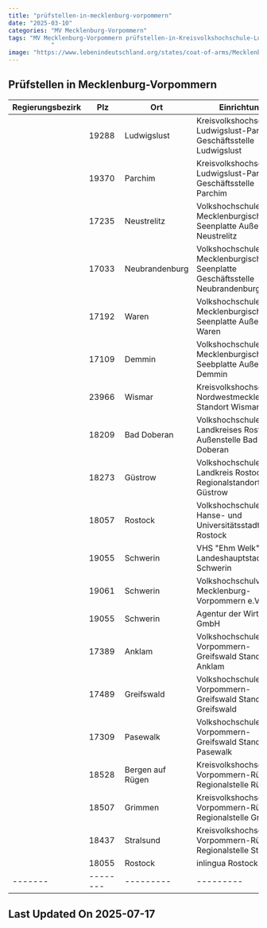```yaml
---
title: "prüfstellen-in-mecklenburg-vorpommern"
date: "2025-03-10"
categories: "MV Mecklenburg-Vorpommern"
tags: "MV Mecklenburg-Vorpommern prüfstellen-in-Kreisvolkshochschule-Ludwigslust-Parchim-Geschäftsstelle-Ludwigslust prüfstellen-in-Kreisvolkshochschule-Ludwigslust-Parchim-Geschäftsstelle-Parchim prüfstellen-in-Volkshochschule-Mecklenburgische-Seenplatte-Außenstelle-Neustrelitz prüfstellen-in-Volkshochschule-Mecklenburgische-Seenplatte-Geschäftsstelle-Neubrandenburg prüfstellen-in-Volkshochschule-Mecklenburgische-Seenplatte-Außenstelle-Waren prüfstellen-in-Volkshochschule-Mecklenburgische-Seebplatte-Außenstelle-Demmin prüfstellen-in-Kreisvolkshochschule-Nordwestmecklenburg-Standort-Wismar prüfstellen-in-Volkshochschule-des-Landkreises-Rostock-Außenstelle-Bad-Doberan prüfstellen-in-Volkshochschule-Landkreis-Rostock-Regionalstandort-Güstrow prüfstellen-in-Volkshochschule-der-Hanse--und-Universitätsstadt-Rostock prüfstellen-in-VHS-Ehm-Welk-d-Landeshauptstadt-Schwerin prüfstellen-in-Volkshochschulverband-Mecklenburg-Vorpommern-eV prüfstellen-in-Agentur-der-Wirtschaft-GmbH prüfstellen-in--Volkshochschulen-Vorpommern-Greifswald-Standort-Anklam prüfstellen-in-Volkshochschulen-Vorpommern-Greifswald-Standort-Greifswald prüfstellen-in-Volkshochschulen-Vorpommern-Greifswald-Standort-Pasewalk prüfstellen-in-Kreisvolkshochschule-Vorpommern-Rügen-Regionalstelle-Rügen prüfstellen-in-Kreisvolkshochschule-Vorpommern-Rügen-Regionalstelle-Grimmen prüfstellen-in-Kreisvolkshochschule-Vorpommern-Rügen-Regionalstelle-Stralsund prüfstellen-in-inlingua-Rostock prüfstellen-in-Ludwigslust prüfstellen-in-Parchim prüfstellen-in-Neustrelitz prüfstellen-in-Neubrandenburg prüfstellen-in-Waren prüfstellen-in-Demmin prüfstellen-in-Wismar prüfstellen-in-Bad-Doberan prüfstellen-in-Güstrow prüfstellen-in-Rostock prüfstellen-in-Schwerin prüfstellen-in-Anklam prüfstellen-in-Greifswald prüfstellen-in-Pasewalk prüfstellen-in-Bergen-auf-Rügen prüfstellen-in-Grimmen prüfstellen-in-Stralsund prüfstellen-in-19288 prüfstellen-in-19370 prüfstellen-in-17235 prüfstellen-in-17033 prüfstellen-in-17192 prüfstellen-in-17109 prüfstellen-in-23966 prüfstellen-in-18209 prüfstellen-in-18273 prüfstellen-in-18057 prüfstellen-in-19055 prüfstellen-in-19061 prüfstellen-in-17389 prüfstellen-in-17489 prüfstellen-in-17309 prüfstellen-in-18528 prüfstellen-in-18507 prüfstellen-in-18437 prüfstellen-in-18055 
            "
image: "https://www.lebenindeutschland.org/states/coat-of-arms/Mecklenburg-Vorpommern.svg"
---
```


## Prüfstellen in Mecklenburg-Vorpommern

| Regierungsbezirk | Plz | Ort | Einrichtung | Straße | Telefon | Email |
|-------|--------|---------|---------|---------|---------|---------|
| |19288|Ludwigslust|Kreisvolkshochschule Ludwigslust-Parchim Geschäftsstelle Ludwigslust|Garnisonstr. 1|03871-7224301|vhs@kreis-lup.de|
| |19370|Parchim|Kreisvolkshochschule Ludwigslust-Parchim Geschäftsstelle Parchim|Ziegendorfer Chaussee 11|03871-7224303|vhs@kreis-lup.de|
| |17235|Neustrelitz|Volkshochschule Mecklenburgische Seenplatte Außenstelle Neustrelitz|Hittenkofer Str. 28|03981/205262|vhs@lk-seenplatte.de|
| |17033|Neubrandenburg|Volkshochschule Mecklenburgische Seenplatte Geschäftsstelle Neubrandenburg|Bienenweg 1|0395-3517200|vhs@lk-seenplatte.de|
| |17192|Waren|Volkshochschule  Mecklenburgische Seenplatte Außenstelle Waren|Güstrower Str. 11|03991/125617|vhs@lk-seenplatte.de|
| |17109|Demmin|Volkshochschule Mecklenburgische Seebplatte Außenstelle Demmin|Saar Str. 22d|03998/2585864|vhs@lk-seenplatte.de|
| |23966|Wismar|Kreisvolkshochschule Nordwestmecklenburg Standort Wismar|Badstaven 20|03841/32670|oswald@vhs-nwm.de|
| |18209|Bad Doberan|Volkshochschule des Landkreises Rostock Außenstelle Bad Doberan|Neue Reihe 50|038203/751250|vhs@lkros.de|
| |18273|Güstrow|Volkshochschule Landkreis Rostock Regionalstandort Güstrow|John-Brinkmann-Straße 4|03843  755540201|vhs@guestrow@rostock.de|
| |18057|Rostock|Volkshochschule der Hanse- und Universitätsstadt Rostock|Am Kabutzenhof 20a|0381-3814324|petra.suleiman@rostock.de|
| |19055|Schwerin|VHS "Ehm Welk" d. Landeshauptstadt Schwerin|Puschkinstr. 13|0385-591270|info-@vhs-schwerin.de|
| |19061|Schwerin|Volkshochschulverband Mecklenburg-Vorpommern e.V.|Bertha-von-Suttner-Str. 5|0385/3031550|info@vhs-verband-mv.de|
| |19055|Schwerin|Agentur der Wirtschaft GmbH|Wismarsche Str. 302|0385/477330|info@adwi.de|
| |17389|Anklam| Volkshochschulen Vorpommern-Greifswald Standort Anklam|Markt 7|03834/87604820|vhs-anklam@kreis-vg.de|
| |17489|Greifswald|Volkshochschulen Vorpommern-Greifswald Standort Greifswald|Martin-Luther-Str. 7a|03834/87604830|vhs-greifswald@kreis-vg.de|
| |17309|Pasewalk|Volkshochschulen Vorpommern-Greifswald Standort Pasewalk|Gemeindewiesenweg 8|03834/87604810|vhs-pasewalk@kreis-vg.de|
| |18528|Bergen auf Rügen|Kreisvolkshochschule Vorpommern-Rügen Regionalstelle Rügen|Schulstr. 2|03838-200580|liliana.heim@lk-vr.de|
| |18507|Grimmen|Kreisvolkshochschule Vorpommern-Rügen Regionalstelle Grimmen|Tribseeser Chaussee 4|038326/80020|irene.melzer@lk-vr.de|
| |18437|Stralsund|Kreisvolkshochschule Vorpommern-Rügen Regionalstelle Stralsund|Tribseer Damm 76|03831/482310|volkshochschule@lk-vr.de|
| |18055 |Rostock|inlingua Rostock|Herweghstraße 1|0381 24 29 225|info@inlingua-rostock.de|
|-------|--------|---------|---------|---------|---------|---------|


## Last Updated On 2025-07-17